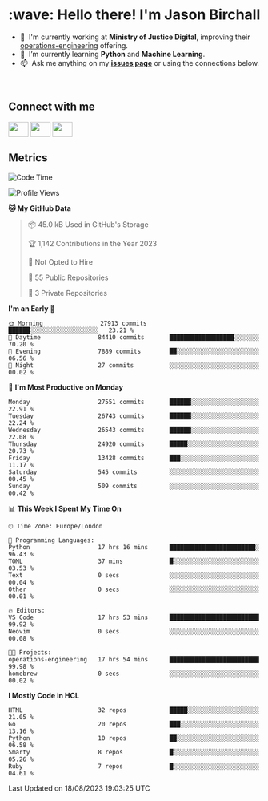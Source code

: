 <h1 align="left" id="jason-title">:wave: Hello there! I'm Jason Birchall</h1>

- :office: &nbsp;I'm currently working at **Ministry of Justice Digital**, improving their [operations-engineering](https://github.com/ministryofjustice/operations-engineering) offering.
- :seedling: &nbsp;I’m currently learning **Python** and **Machine Learning**.
- :mailbox: &nbsp;Ask me anything on my **[issues page]** or using the connections below.


<br>

<h2>Connect with me</h2>
<p>
<a href="https://twitter.com/jsonBirchall" target="blank"><img align="center" src="https://cdn.jsdelivr.net/npm/simple-icons@3.0.1/icons/twitter.svg" alt="" height="30" width="40" /></a>
<a href="https://keybase.io/json0" target="blank"><img align="center" src="https://cdn.jsdelivr.net/npm/simple-icons@3.0.1/icons/keybase.svg" alt="" height="30" width="40" /></a>
<a href="https://www.reddit.com/user/kakorate" target="blank"><img align="center" src="https://cdn.jsdelivr.net/npm/simple-icons@3.0.1/icons/reddit.svg" alt="" height="30" width="40" /></a>
</p>

<h2>Metrics</h2>

<!--START_SECTION:waka-->
![Code Time](http://img.shields.io/badge/Code%20Time-1%2C173%20hrs%2042%20mins-blue)

![Profile Views](http://img.shields.io/badge/Profile%20Views-0-blue)

**🐱 My GitHub Data** 

> 📦 45.0 kB Used in GitHub's Storage 
 > 
> 🏆 1,142 Contributions in the Year 2023
 > 
> 🚫 Not Opted to Hire
 > 
> 📜 55 Public Repositories 
 > 
> 🔑 3 Private Repositories 
 > 
**I'm an Early 🐤** 

```text
🌞 Morning                27913 commits       ██████░░░░░░░░░░░░░░░░░░░   23.21 % 
🌆 Daytime                84410 commits       ██████████████████░░░░░░░   70.20 % 
🌃 Evening                7889 commits        ██░░░░░░░░░░░░░░░░░░░░░░░   06.56 % 
🌙 Night                  27 commits          ░░░░░░░░░░░░░░░░░░░░░░░░░   00.02 % 
```
📅 **I'm Most Productive on Monday** 

```text
Monday                   27551 commits       ██████░░░░░░░░░░░░░░░░░░░   22.91 % 
Tuesday                  26743 commits       ██████░░░░░░░░░░░░░░░░░░░   22.24 % 
Wednesday                26543 commits       ██████░░░░░░░░░░░░░░░░░░░   22.08 % 
Thursday                 24920 commits       █████░░░░░░░░░░░░░░░░░░░░   20.73 % 
Friday                   13428 commits       ███░░░░░░░░░░░░░░░░░░░░░░   11.17 % 
Saturday                 545 commits         ░░░░░░░░░░░░░░░░░░░░░░░░░   00.45 % 
Sunday                   509 commits         ░░░░░░░░░░░░░░░░░░░░░░░░░   00.42 % 
```


📊 **This Week I Spent My Time On** 

```text
🕑︎ Time Zone: Europe/London

💬 Programming Languages: 
Python                   17 hrs 16 mins      ████████████████████████░   96.43 % 
TOML                     37 mins             █░░░░░░░░░░░░░░░░░░░░░░░░   03.53 % 
Text                     0 secs              ░░░░░░░░░░░░░░░░░░░░░░░░░   00.04 % 
Other                    0 secs              ░░░░░░░░░░░░░░░░░░░░░░░░░   00.01 % 

🔥 Editors: 
VS Code                  17 hrs 53 mins      █████████████████████████   99.92 % 
Neovim                   0 secs              ░░░░░░░░░░░░░░░░░░░░░░░░░   00.08 % 

🐱‍💻 Projects: 
operations-engineering   17 hrs 54 mins      █████████████████████████   99.98 % 
homebrew                 0 secs              ░░░░░░░░░░░░░░░░░░░░░░░░░   00.02 % 
```

**I Mostly Code in HCL** 

```text
HTML                     32 repos            █████░░░░░░░░░░░░░░░░░░░░   21.05 % 
Go                       20 repos            ███░░░░░░░░░░░░░░░░░░░░░░   13.16 % 
Python                   10 repos            ██░░░░░░░░░░░░░░░░░░░░░░░   06.58 % 
Smarty                   8 repos             █░░░░░░░░░░░░░░░░░░░░░░░░   05.26 % 
Ruby                     7 repos             █░░░░░░░░░░░░░░░░░░░░░░░░   04.61 % 
```




 Last Updated on 18/08/2023 19:03:25 UTC
<!--END_SECTION:waka-->

<!-- links -->

[issues page]: https://github.com/jasonBirchall/jasonBirchall/issues "jasonBirchall/issues"

